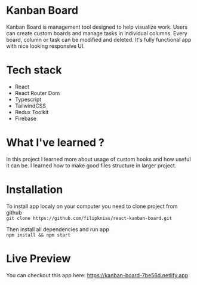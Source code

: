 # Kanban Board

Kanban Board is management tool designed to help visualize work. Users can create custom boards and manage tasks in individual columns. Every board, column or task can be modified and deleted. It's fully functional app with nice looking responsive UI.

# Tech stack
+ React
+ React Router Dom
+ Typescript
+ TailwindCSS
+ Redux Toolkit
+ Firebase

# What I've learned ?

In this project I learned more about usage of custom hooks and how useful it can be. I learned how to make good files structure in larger project. 

# Installation

To install app localy on your computer you need to clone project from github\
`git clone https://github.com/filipknias/react-kanban-board.git`

Then install all dependencies and run app\
`npm install && npm start`

# Live Preview
You can checkout this app here: https://kanban-board-7be56d.netlify.app